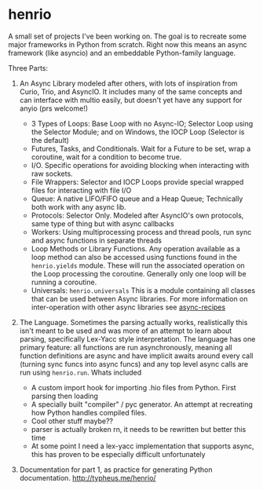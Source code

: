 # henrio
A small set of projects I've been working on. The goal is to recreate some major frameworks in Python from scratch. Right now this means an async framework (like asyncio) and an embeddable Python-family language.

Three Parts:
  1. An Async Library modeled after others, with lots of inspiration from Curio, Trio, and AsyncIO.
  It includes many of the same concepts and can interface with multio easily, but doesn't yet have any support for anyio (prs welcome!)
      - 3 Types of Loops: Base Loop with no Async-IO; Selector Loop using the Selector Module; and on Windows,
      the IOCP Loop (Selector is the default)
      - Futures, Tasks, and Conditionals. Wait for a Future to be set, wrap a coroutine, 
      wait for a condition to become true.
      - I/O. Specific operations for avoiding blocking when interacting with raw sockets.
      - File Wrappers: Selector and IOCP Loops provide special wrapped files for interacting with file I/O
      - Queue: A native LIFO/FIFO queue and a Heap Queue; Technically both work with any async lib.
      - Protocols: Selector Only. Modeled after AsyncIO's own protocols, same type of thing but with async callbacks
      - Workers: Using multiprocessing process and thread pools, run sync and async functions in separate threads
      - Loop Methods or Library Functions. Any operation available as a loop method can also be accessed using 
      functions found in the `henrio.yields` module. These will run the associated operation on the Loop processing
      the coroutine. Generally only one loop will be running a coroutine.
      - Universals: `henrio.universals` This is a module containing all classes that can be used between 
      Async libraries. For more information on inter-operation with other async libraries see [async-recipes](https://github.com/henry232323/async-recipes)

  2. The Language. Sometimes the parsing actually works, realistically this isn't meant to be used and was more 
  of an attempt to learn about parsing, specifically Lex-Yacc style interpretation. The language has one primary
  feature: all functions are run asynchronously, meaning all function definitions are async and have implicit 
  awaits around every call (turning sync funcs into async funcs) and any top level async calls are run using
  `henrio.run`. Whats included
      - A custom import hook for importing .hio files from Python. First parsing then loading
      - A specially built "compiler" / pyc generator. An attempt at recreating how Python handles compiled 
      files. 
      - Cool other stuff maybe??
      - parser is actually broken rn, it needs to be rewritten but better this time
	  - At some point I need a lex-yacc implementation that supports async, this has proven to be especially difficult unfortunately
  3. Documentation for part 1, as practice for generating Python documentation. http://typheus.me/henrio/
  